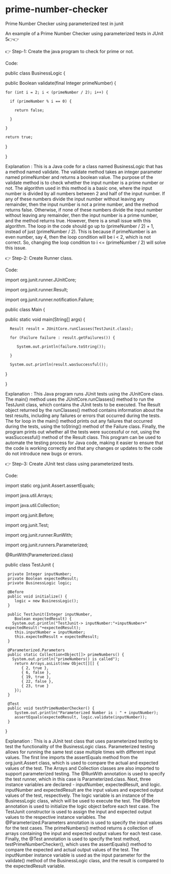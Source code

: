 # prime-number-checker
Prime Number Checker using parameterized test in junit

An example of a Prime Number Checker using parameterized tests in JUnit 5👉👉
 
 👉 Step-1:  Create the java program to check  for prime or not.
 
  Code: 
 
 public class BusinessLogic {
 
  public Boolean validate(final Integer primeNumber) {
  
    for (int i = 2; i < (primeNumber / 2); i++) {
    
      if (primeNumber % i == 0) {
      
        return false;
        
      }
      
    }
    
    return true;
    
  }
  
}

 Explanation : This is a Java code for a class named BusinessLogic that has a method named validate. The validate method takes an integer parameter named primeNumber and returns a boolean value. The purpose of the validate method is to check whether the input number is a prime number or not.
The algorithm used in this method is a basic one, where the input number is divided by all numbers between 2 and half of the input number. If any of these numbers divide the input number without leaving any remainder, then the input number is not a prime number, and the method returns false. Otherwise, if none of these numbers divide the input number without leaving any remainder, then the input number is a prime number, and the method returns true.
However, there is a small issue with this algorithm. The loop in the code should go up to (primeNumber / 2) + 1, instead of just (primeNumber / 2). This is because if primeNumber is an even number, say 4, then the loop condition will be i < 2, which is not correct. So, changing the loop condition to i <= (primeNumber / 2) will solve this issue.

👉 Step-2:  Create Runner class.
 
  Code: 
 
 import org.junit.runner.JUnitCore;
 
import org.junit.runner.Result;

import org.junit.runner.notification.Failure;

public class Main {

   public static void main(String[] args) {
   
      Result result = JUnitCore.runClasses(TestJunit.class);
      
      for (Failure failure : result.getFailures()) {
      
         System.out.println(failure.toString());
         
      }
      
      System.out.println(result.wasSuccessful());
      
   }
   
}

 Explanation : This Java program runs JUnit tests using the JUnitCore class.
The main() method uses the JUnitCore.runClasses() method to run the TestJunit class, which contains the JUnit tests to be executed.
The Result object returned by the runClasses() method contains information about the test results, including any failures or errors that occurred during the tests.
The for loop in the main() method prints out any failures that occurred during the tests, using the toString() method of the Failure class.
Finally, the program prints out whether all the tests were successful or not, using the wasSuccessful() method of the Result class.
This program can be used to automate the testing process for Java code, making it easier to ensure that the code is working correctly and that any changes or updates to the code do not introduce new bugs or errors.

👉 Step-3:  Create JUnit test class using parameterized tests.
 
  Code: 
 
 import static org.junit.Assert.assertEquals;
 
import java.util.Arrays;

import java.util.Collection;


import org.junit.Before;

import org.junit.Test;

import org.junit.runner.RunWith;

import org.junit.runners.Parameterized;

@RunWith(Parameterized.class)

public class TestJunit {

     private Integer inputNumber;
     private Boolean expectedResult;
     private BusinessLogic logic;

     @Before
     public void initialize() {
        logic = new BusinessLogic();
     }

     public TestJunit(Integer inputNumber, 
        Boolean expectedResult) {
       System.out.println("TestJunit-> inputNumber:"+inputNumber+" expectedResult:"+expectedResult);
        this.inputNumber = inputNumber;
        this.expectedResult = expectedResult;
     }

     @Parameterized.Parameters
     public static Collection<Object[]> primeNumbers() {
       System.out.println("primeNumbers() is called");
        return Arrays.asList(new Object[][] {
           { 2, true },
           { 6, false },
           { 19, true },
           { 22, false },
           { 23, true }
        });
     }

     @Test
     public void testPrimeNumberChecker() {
        System.out.println("Parameterized Number is : " + inputNumber);
        assertEquals(expectedResult, logic.validate(inputNumber));
     }

}

Explanation : This is a JUnit test class that uses parameterized testing to test the functionality of the BusinessLogic class. Parameterized testing allows for running the same test case multiple times with different input values. The first line imports the assertEquals method from the org.junit.Assert class, which is used to compare the actual and expected values of the test. The Arrays and Collection classes are also imported to support parameterized testing. The @RunWith annotation is used to specify the test runner, which in this case is Parameterized.class. Next, three instance variables are declared - inputNumber, expectedResult, and logic. inputNumber and expectedResult are the input values and expected output values of the test, respectively. The logic variable is an instance of the BusinessLogic class, which will be used to execute the test. The @Before annotation is used to initialize the logic object before each test case. The TestJunit constructor is used to assign the input and expected output values to the respective instance variables. The @Parameterized.Parameters annotation is used to specify the input values for the test cases. The primeNumbers() method returns a collection of arrays containing the input and expected output values for each test case. Finally, the @Test annotation is used to specify the test method, testPrimeNumberChecker(), which uses the assertEquals() method to compare the expected and actual output values of the test. The inputNumber instance variable is used as the input parameter for the validate() method of the BusinessLogic class, and the result is compared to the expectedResult variable.

